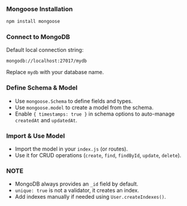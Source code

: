### Mongoose Installation

```bash
npm install mongoose
```

### Connect to MongoDB

Default local connection string:

```
mongodb://localhost:27017/mydb
```

Replace `mydb` with your database name.

### Define Schema & Model

-   Use `mongoose.Schema` to define fields and types.
-   Use `mongoose.model` to create a model from the schema.
-   Enable `{ timestamps: true }` in schema options to auto-manage `createdAt` and `updatedAt`.

### Import & Use Model

-   Import the model in your `index.js` (or routes).
-   Use it for CRUD operations (`create`, `find`, `findById`, `update`, `delete`).

### NOTE

-   MongoDB always provides an `_id` field by default.
-   `unique: true` is not a validator, it creates an index.
-   Add indexes manually if needed using `User.createIndexes()`.
